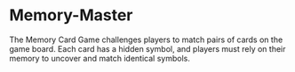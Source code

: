 # Memory-Master
The Memory Card Game challenges players to match pairs of cards on the game board. Each card has a hidden symbol, and players must rely on their memory to uncover and match identical symbols.
